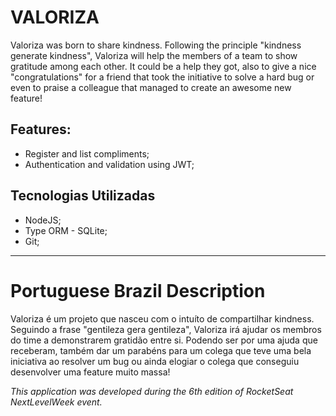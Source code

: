 # VALORIZA

Valoriza was born to share kindness.
Following the principle "kindness generate kindness", Valoriza will help the members of a team to show gratitude among each other. It could be a help they got, also to give a nice "congratulations" for a friend that took the initiative to solve a hard bug or even to praise a colleague that managed to create an awesome new feature!

## Features:
- Register and list compliments;
- Authentication and validation using JWT;

## Tecnologias Utilizadas
- NodeJS;
- Type ORM - SQLite;
- Git;

---
# Portuguese Brazil Description
Valoriza é um projeto que nasceu com o intuíto de compartilhar kindness.  
Seguindo a frase "gentileza gera gentileza", Valoriza irá ajudar os membros do time a demonstrarem gratidão entre si. Podendo ser por uma ajuda que receberam, também dar um parabéns para um colega que teve uma bela iniciativa ao resolver um bug ou ainda elogiar o colega que conseguiu desenvolver uma feature muito massa!


*This application was developed during the 6th edition of RocketSeat NextLevelWeek event.*